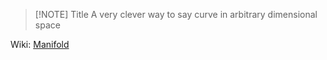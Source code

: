 
> [!NOTE] Title
> A very clever way to say curve in arbitrary dimensional space

Wiki: [Manifold](https://en.wikipedia.org/wiki/Manifold)
